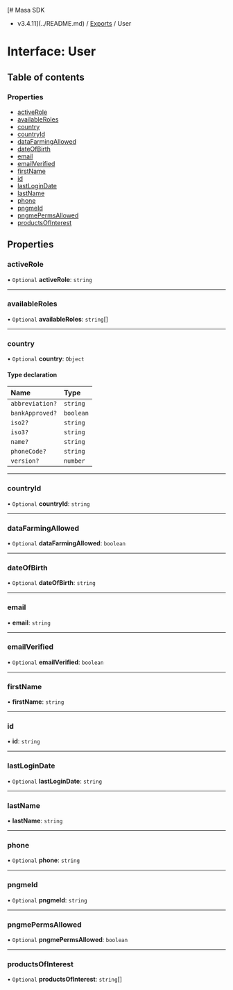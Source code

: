 [# Masa SDK
 - v3.4.11](../README.md) / [Exports](../modules.md) / User

# Interface: User

## Table of contents

### Properties

- [activeRole](User.md#activerole)
- [availableRoles](User.md#availableroles)
- [country](User.md#country)
- [countryId](User.md#countryid)
- [dataFarmingAllowed](User.md#datafarmingallowed)
- [dateOfBirth](User.md#dateofbirth)
- [email](User.md#email)
- [emailVerified](User.md#emailverified)
- [firstName](User.md#firstname)
- [id](User.md#id)
- [lastLoginDate](User.md#lastlogindate)
- [lastName](User.md#lastname)
- [phone](User.md#phone)
- [pngmeId](User.md#pngmeid)
- [pngmePermsAllowed](User.md#pngmepermsallowed)
- [productsOfInterest](User.md#productsofinterest)

## Properties

### activeRole

• `Optional` **activeRole**: `string`

___

### availableRoles

• `Optional` **availableRoles**: `string`[]

___

### country

• `Optional` **country**: `Object`

#### Type declaration

| Name | Type |
| :------ | :------ |
| `abbreviation?` | `string` |
| `bankApproved?` | `boolean` |
| `iso2?` | `string` |
| `iso3?` | `string` |
| `name?` | `string` |
| `phoneCode?` | `string` |
| `version?` | `number` |

___

### countryId

• `Optional` **countryId**: `string`

___

### dataFarmingAllowed

• `Optional` **dataFarmingAllowed**: `boolean`

___

### dateOfBirth

• `Optional` **dateOfBirth**: `string`

___

### email

• **email**: `string`

___

### emailVerified

• `Optional` **emailVerified**: `boolean`

___

### firstName

• **firstName**: `string`

___

### id

• **id**: `string`

___

### lastLoginDate

• `Optional` **lastLoginDate**: `string`

___

### lastName

• **lastName**: `string`

___

### phone

• `Optional` **phone**: `string`

___

### pngmeId

• `Optional` **pngmeId**: `string`

___

### pngmePermsAllowed

• `Optional` **pngmePermsAllowed**: `boolean`

___

### productsOfInterest

• `Optional` **productsOfInterest**: `string`[]
